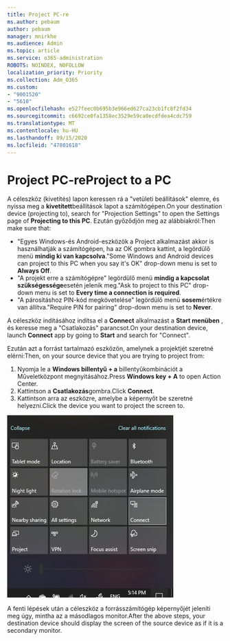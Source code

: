 ```yaml
---
title: Project PC-re
ms.author: pebaum
author: pebaum
manager: mnirkhe
ms.audience: Admin
ms.topic: article
ms.service: o365-administration
ROBOTS: NOINDEX, NOFOLLOW
localization_priority: Priority
ms.collection: Adm_O365
ms.custom:
- "9001520"
- "5610"
ms.openlocfilehash: e527feec0b695b3e966ed627ca23cb1fc8f2fd34
ms.sourcegitcommit: c6692ce0fa1358ec3529e59ca0ecdfdea4cdc759
ms.translationtype: MT
ms.contentlocale: hu-HU
ms.lasthandoff: 09/15/2020
ms.locfileid: "47801618"
---
```

# <a name="project-to-a-pc"></a><span data-ttu-id="67114-102">Project PC-re</span><span class="sxs-lookup"><span data-stu-id="67114-102">Project to a PC</span></span>

<span data-ttu-id="67114-103">A céleszköz (kivetítés) lapon keressen rá a "vetületi beállítások" elemre, és nyissa meg a **kivetített**beállítások lapot a számítógépen.</span><span class="sxs-lookup"><span data-stu-id="67114-103">On your destination device (projecting to), search for "Projection Settings" to open the Settings page of **Projecting to this PC**.</span></span> <span data-ttu-id="67114-104">Ezután győződjön meg az alábbiakról:</span><span class="sxs-lookup"><span data-stu-id="67114-104">Then make sure that:</span></span>
- <span data-ttu-id="67114-105">"Egyes Windows-és Android-eszközök a Project alkalmazást akkor is használhatják a számítógépen, ha az OK gombra kattint, a legördülő menü **mindig ki van kapcsolva**.</span><span class="sxs-lookup"><span data-stu-id="67114-105">"Some Windows and Android devices can project to this PC when you say it's OK" drop-down menu is set to **Always Off**.</span></span>
- <span data-ttu-id="67114-106">"A projekt erre a számítógépre" legördülő menü **mindig a kapcsolat szükségessége**esetén jelenik meg.</span><span class="sxs-lookup"><span data-stu-id="67114-106">"Ask to project to this PC" drop-down menu is set to **Every time a connection is required**.</span></span>
- <span data-ttu-id="67114-107">"A párosításhoz PIN-kód megkövetelése" legördülő menü **sosem**értékre van állítva.</span><span class="sxs-lookup"><span data-stu-id="67114-107">"Require PIN for pairing" drop-down menu is set to **Never**.</span></span>

<span data-ttu-id="67114-108">A céleszköz indításához indítsa el a **Connect** alkalmazást a **Start menüben** , és keresse meg a "Csatlakozás" parancsot.</span><span class="sxs-lookup"><span data-stu-id="67114-108">On your destination device, launch **Connect** app by going to **Start** and search for "Connect".</span></span>

<span data-ttu-id="67114-109">Ezután azt a forrást tartalmazó eszközön, amelynek a projektjét szeretné elérni:</span><span class="sxs-lookup"><span data-stu-id="67114-109">Then, on your source device that you are trying to project from:</span></span>

1. <span data-ttu-id="67114-110">Nyomja le a **Windows billentyű + a** billentyűkombinációt a Műveletközpont megnyitásához.</span><span class="sxs-lookup"><span data-stu-id="67114-110">Press **Windows key + A** to open Action Center.</span></span>
2. <span data-ttu-id="67114-111">Kattintson a **Csatlakozás**gombra.</span><span class="sxs-lookup"><span data-stu-id="67114-111">Click **Connect**.</span></span>
3. <span data-ttu-id="67114-112">Kattintson arra az eszközre, amelybe a képernyőt be szeretné helyezni.</span><span class="sxs-lookup"><span data-stu-id="67114-112">Click the device you want to project the screen to.</span></span>

![Project PC-re](media/project-to-a-pc.png)

<span data-ttu-id="67114-114">A fenti lépések után a céleszköz a forrásszámítógép képernyőjét jeleníti meg úgy, mintha az a másodlagos monitor.</span><span class="sxs-lookup"><span data-stu-id="67114-114">After the above steps, your destination device should display the screen of the source device as if it is a secondary monitor.</span></span>
